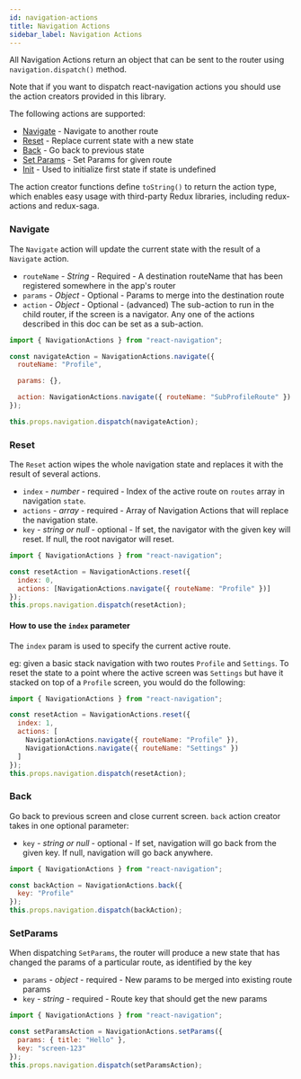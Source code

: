 ```yaml
---
id: navigation-actions
title: Navigation Actions
sidebar_label: Navigation Actions
---
```


All Navigation Actions return an object that can be sent to the router using `navigation.dispatch()` method.

Note that if you want to dispatch react-navigation actions you should use the action creators provided in this library.

The following actions are supported:

* [Navigate](#Navigate) - Navigate to another route
* [Reset](#reset) - Replace current state with a new state
* [Back](#Back) - Go back to previous state
* [Set Params](#SetParams) - Set Params for given route
* [Init](#Init) - Used to initialize first state if state is undefined

The action creator functions define `toString()` to return the action type, which enables easy usage with third-party Redux libraries, including redux-actions and redux-saga.

### Navigate

The `Navigate` action will update the current state with the result of a `Navigate` action.

* `routeName` - _String_ - Required - A destination routeName that has been registered somewhere in the app's router
* `params` - _Object_ - Optional - Params to merge into the destination route
* `action` - _Object_ - Optional - (advanced) The sub-action to run in the child router, if the screen is a navigator. Any one of the actions described in this doc can be set as a sub-action.

```js
import { NavigationActions } from "react-navigation";

const navigateAction = NavigationActions.navigate({
  routeName: "Profile",

  params: {},

  action: NavigationActions.navigate({ routeName: "SubProfileRoute" })
});

this.props.navigation.dispatch(navigateAction);
```

### Reset

The `Reset` action wipes the whole navigation state and replaces it with the result of several actions.

* `index` - _number_ - required - Index of the active route on `routes` array in navigation `state`.
* `actions` - _array_ - required - Array of Navigation Actions that will replace the navigation state.
* `key` - _string or null_ - optional - If set, the navigator with the given key will reset. If null, the root navigator will reset.

```js
import { NavigationActions } from "react-navigation";

const resetAction = NavigationActions.reset({
  index: 0,
  actions: [NavigationActions.navigate({ routeName: "Profile" })]
});
this.props.navigation.dispatch(resetAction);
```

#### How to use the `index` parameter

The `index` param is used to specify the current active route.

eg: given a basic stack navigation with two routes `Profile` and `Settings`.
To reset the state to a point where the active screen was `Settings` but have it stacked on top of a `Profile` screen, you would do the following:

```js
import { NavigationActions } from "react-navigation";

const resetAction = NavigationActions.reset({
  index: 1,
  actions: [
    NavigationActions.navigate({ routeName: "Profile" }),
    NavigationActions.navigate({ routeName: "Settings" })
  ]
});
this.props.navigation.dispatch(resetAction);
```

### Back

Go back to previous screen and close current screen. `back` action creator takes in one optional parameter:

* `key` - _string or null_ - optional - If set, navigation will go back from the given key. If null, navigation will go back anywhere.

```js
import { NavigationActions } from "react-navigation";

const backAction = NavigationActions.back({
  key: "Profile"
});
this.props.navigation.dispatch(backAction);
```

### SetParams

When dispatching `SetParams`, the router will produce a new state that has changed the params of a particular route, as identified by the key

* `params` - _object_ - required - New params to be merged into existing route params
* `key` - _string_ - required - Route key that should get the new params

```js
import { NavigationActions } from "react-navigation";

const setParamsAction = NavigationActions.setParams({
  params: { title: "Hello" },
  key: "screen-123"
});
this.props.navigation.dispatch(setParamsAction);
```
